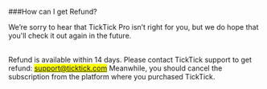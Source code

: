 ###How can I get Refund?

We’re sorry to hear that TickTick Pro isn’t right for you, but we do hope that you'll check it out again in the future.

<br />Refund is available within 14 days. Please contact TickTick support to get refund: <mark>support@ticktick.com</mark> 
Meanwhile, you should cancel the subscription from the platform where you purchased TickTick. 



